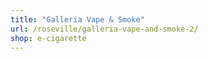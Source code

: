 ```yaml
---
title: "Galleria Vape & Smoke"
url: /roseville/galleria-vape-and-smoke-2/
shop: e-cigarette
---
```

